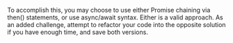 To accomplish this, you may choose to use either Promise chaining via then() statements, or use async/await syntax. Either is a valid approach. As an added challenge, attempt to refactor your code into the opposite solution if you have enough time, and save both versions.
